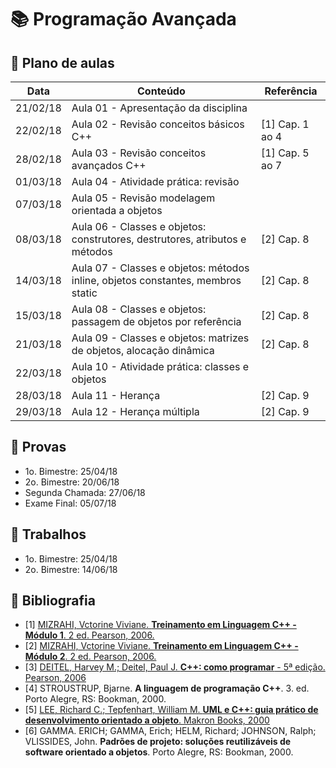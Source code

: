 # :books: Programação Avançada

## :closed_book: Plano de aulas

| **Data** | **Conteúdo**                                                                     | **Referência**  |
|----------|----------------------------------------------------------------------------------|-----------------|
| 21/02/18 | Aula 01 - Apresentação da disciplina                                             |                 |
| 22/02/18 | Aula 02 - Revisão conceitos básicos C++                                          | [1] Cap. 1 ao 4 |
| 28/02/18 | Aula 03 - Revisão conceitos avançados C++                                        | [1] Cap. 5 ao 7 |
| 01/03/18 | Aula 04 - Atividade prática: revisão                                             |                 |
| 07/03/18 | Aula 05 - Revisão modelagem orientada a objetos                                  |                 |
| 08/03/18 | Aula 06 - Classes e objetos: construtores, destrutores, atributos e métodos      | [2] Cap. 8      |
| 14/03/18 | Aula 07 - Classes e objetos: métodos inline, objetos constantes, membros static  | [2] Cap. 8      |
| 15/03/18 | Aula 08 - Classes e objetos: passagem de objetos por referência                  | [2] Cap. 8      |
| 21/03/18 | Aula 09 - Classes e objetos: matrizes de objetos, alocação dinâmica              | [2] Cap. 8      |
| 22/03/18 | Aula 10 - Atividade prática: classes e objetos                                   |                 |
| 28/03/18 | Aula 11 - Herança                                                                | [2] Cap. 9      |
| 29/03/18 | Aula 12 - Herança múltipla                                                       | [2] Cap. 9      |
<!--
| 04/04/18 | Aula 13 - Atividade prática: herança                                             |                 |
| 05/04/18 | Aula 14 - Ponteiros                                                              | [2] Cap. 11     |
| 11/04/18 | Aula 15 - Atividade prática: ponteiros                                           |                 |
| 12/04/18 | Aula 16 - Classes abstratas e polimorfismo                                       | [2] Cap. 12     |
| 18/04/18 | Aula 17 - Atividade prática: classes abstratas e polimorfismo                    | [2] Cap. 12     |
| 19/04/18 | Aula 18 - Revisão UML                                                            | [2] Cap. 12     |
| 25/04/18 | :star: Prova Bimestral                                                           |                 |
| 26/04/18 | Correção da Prova                                                                |                 |
| 02/05/18 | Aula 19 - Sobrecarga de operadores                                               | [2] Cap. 12     |
| 03/05/18 | Aula 20 - Atividade prática: sobrecarga de operadores                            |                 |
| 09/05/18 | Aula 21 - Funções e classes amigas                                               | [2] Cap. 12     |
| 10/05/18 | Aula 22 - Atividade prática: funções e classes amigas                            |                 |
| 12/05/18 | Aula 23 - Functors, expressões lambda, informações de tempo de execução          | [2] Cap. 12     |
| 16/05/18 | Aula 24 - Tratamento de exceções                                                 | [2] Cap. 13     |
| 17/05/18 | Aula 25 - Atividade prática: tratamento de exceções                              |                 |
| 23/05/18 | Aula 26 - Programação genérica usando templates                                  | [2] Cap. 13     |
| 24/05/18 | Aula 27 - Atividade prática: templates                                           |                 |
| 30/05/18 | Aula 28 - STL                                                                    | [2] Cap. 23     |
| 31/05/18 | Aula 29 - Atividade prática: STL                                                 |                 |
| 06/06/18 | Aula 30 - Manipulação de arquivos                                                | [2] Cap. 14     |
| 07/06/18 | Aula 31 - Atividade prática: manipulação de arquivos                             |                 |
| 13/06/18 | Aula 32 - Padrões de projeto                                                     | [6]             |
| 14/06/18 | :star: Trabalho prático - apresentação                                           |                 |
| 20/06/18 | :star: Prova Bimestral                                                           |                 |
| 21/06/18 | Correção da Prova                                                                |                 |
| 27/06/18 | :star: Segunda Chamada                                                           |                 |
| 05/07/18 | :star: Exame Final                                                               |                 |
-->

## :green_book: Provas

- 1o. Bimestre: 25/04/18 
- 2o. Bimestre: 20/06/18
- Segunda Chamada: 27/06/18
- Exame Final: 05/07/18

## :blue_book: Trabalhos

- 1o. Bimestre: 25/04/18
- 2o. Bimestre: 14/06/18

<!--
- Classes e objetos
- Herança
- Ponteiros
- Classes abstratas e polimorfismo
-->

## :orange_book: Bibliografia

- [1] [MIZRAHI, Vctorine Viviane. **Treinamento em Linguagem C++ - Módulo 1**. 2 ed. Pearson, 2006.](http://utp.bv3.digitalpages.com.br/users/publications/9788576050452)
- [2] [MIZRAHI, Vctorine Viviane. **Treinamento em Linguagem C++ - Módulo 2**. 2 ed. Pearson,  2006.](http://utp.bv3.digitalpages.com.br/users/publications/9788576050469)
- [3] [DEITEL, Harvey M.; Deitel, Paul J. **C++: como programar** - 5ª edição. Pearson, 2006](http://utp.bv3.digitalpages.com.br/users/publications/9788576050568)
- [4] STROUSTRUP, Bjarne. **A linguagem de programação C++**. 3. ed. Porto Alegre, RS: Bookman, 2000.
- [5] [LEE, Richard C.; Tepfenhart, William M. **UML e C++: guia prático de desenvolvimento orientado a objeto**. Makron Books, 2000](http://utp.bv3.digitalpages.com.br/users/publications/9788534613644/)
- [6] GAMMA. ERICH; GAMMA, Erich; HELM, Richard; JOHNSON, Ralph; VLISSIDES, John. **Padrões de projeto: soluções reutilizáveis de software orientado a objetos**. Porto Alegre, RS: Bookman, 2000.

